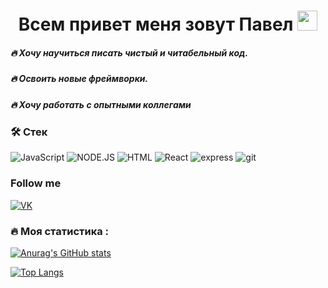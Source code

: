 
<h1 align="center">Всем привет меня зовут Павел
<img src="https://github.com/blackcater/blackcater/raw/main/images/Hi.gif" height="32"/></h1>


##### :fire: Хочу научиться писать чистый и читабельный код.
##### :fire: Освоить новые фреймворки.
##### :fire: Хочу работать с опытными коллегами

 ### :hammer_and_wrench: Стек

 ![JavaScript](https://img.shields.io/badge/-JavaScript-black?style=for-the-badge&logo=JavaScript)
 ![NODE.JS](https://img.shields.io/badge/-NODE-9CF?style=for-the-badge&logo=NODE.JS)
 ![HTML](https://img.shields.io/badge/-HTML-1F326B?style=for-the-badge&logo=HTML5)
 ![React](https://img.shields.io/badge/-React-black?style=for-the-badge&logo=React)
 ![express](https://img.shields.io/badge/-express-1B2C5C?style=for-the-badge&logo=express)
 ![git](https://img.shields.io/badge/-git-black?style=for-the-badge&logo=git)

  ### Follow me

  
 [![VK](https://img.shields.io/badge/-вконтакте-1F326B?style=for-the-badge&logo=VK)](https://vk.com/oranlo)

### :fire: Моя статистика :
 [![Anurag's GitHub stats](https://github-readme-stats.vercel.app/api?username=PavelIN)](https://github.com/anuraghazra/github-readme-stats)

 [![Top Langs](https://github-readme-stats.vercel.app/api/top-langs/?username=PavelIN&layout=compact&theme=vision-friendly-dark)](https://github.com/anuraghazra/github-readme-stats)
